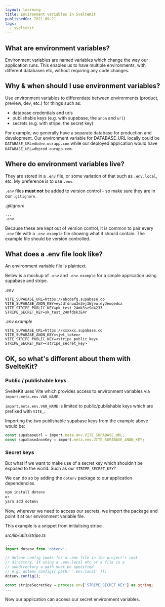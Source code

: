 ```yaml
---
layout: learning
title: Environment variables in SvelteKit
publishedOn: 2021-09-21
tags:
  - sveltekit
---
```


## What are environment variables?

Environment variables are named variables which change the way our application runs. This enables us to have multiple environments, with different databases etc, without requiring any code changes.

## Why & when should I use environment variables?

Use environment variables to differentiate between environments (product, preview, dev, etc.) for things such as:

- database credentials and urls
- publishable keys (e.g. with supabase, the `anon` and `url`)
- secrets (e.g. with stripe, the secret key)

For example, we generally have a separate database for production and development. Our environment variable for DATABASE_URL locally could be `DATABASE_URL=dbdev.ourapp.com` while our deployed application would have `DATABASE_URL=dbprod.ourapp.com`.

## Where do environment variables live?

They are stored in a `.env` file, or some variation of that such as `.env.local`, etc. My preference is to use `.env`.

`.env` files **must not** be added to version control - so make sure they are in our `.gitignore`.

_.gitignore_

```
...
.env
```

Because these are kept out of version control, it is common to pair every `.env` file with a `.env.example` file showing what it should contain. The example file should be version controlled.

## What does a .env file look like?

An environment variable file is plaintext.

Below is a mockup of `.env` and `.env.example` for a simple application using supabase and stripe.

_.env_

```
VITE_SUPABASE_URL=https://abcdefg.supabase.co
VITE_SUPABASE_ANON_KEY=eyJdfdnuu3e3ej3Wjew.eyJewqedsa
VITE_STRIPE_PUBLIC_KEY=pk_test_24mk3szSd4233
STRIPE_SECRET_KEY=sk_test_24mfdsk3E4r
```

_.env.example_

```
VITE_SUPABASE_URL=https://xxxxxx.supabase.co
VITE_SUPABASE_ANON_KEY=<jwt_token>
VITE_STRIPE_PUBLIC_KEY=<stripe_public_key>
STRIPE_SECRET_KEY=<stripe_secret_key>
```

## OK, so what's different about them with SvelteKit?

### Public / publishable keys

SvelteKit uses Vite which provides access to environment variables via `import.meta.env.VAR_NAME`.

`import.meta.env.VAR_NAME` is limited to public/publishable keys which are prefixed with `VITE_`.

Importing the two publishable supabase keys from the example above would be:

```typescript
const supabaseUrl = import.meta.env.VITE_SUPABASE_URL;
const supabaseAnonKey = import.meta.env.VITE_SUPABASE_ANON_KEY;
```

### Secret keys

But what if we want to make use of a secret key which shouldn't be exposed to the world. Such as our `STRIPE_SECRET_KEY`?

We can do so by adding the `dotenv` package to our application dependencies.

```bash
npm install dotenv
or
yarn add dotenv
```

Now, wherever we need to access our secrets, we import the package and point it at our environment variable file.

This example is a snippet from initialising stripe

_src/lib/utils/stripe.ts_

```typescript
...
import dotenv from 'dotenv';

// dotenv.config looks for a .env file in the project's root
// directory. If using a .env.local etc or a file in a
// subdirectory a path must be specified
// e.g. dotenv.config({ path: '.env.local' });
dotenv.config();

const stripeSecretKey = process.env['STRIPE_SECRET_KEY'] as string;
...
```

Now our application can access our secret environment variables.
